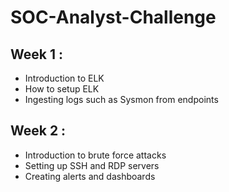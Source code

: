 # SOC-Analyst-Challenge

## Week 1 : 
- Introduction to ELK
- How to setup ELK
- Ingesting logs such as Sysmon from endpoints

## Week 2 :
 - Introduction to brute force attacks
 - Setting up SSH and RDP servers
 - Creating alerts and dashboards


 
